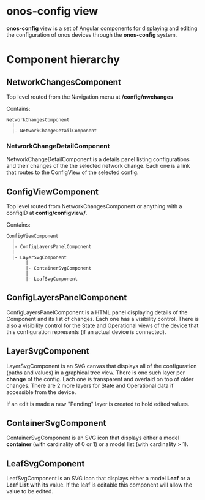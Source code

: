<!--
SPDX-FileCopyrightText: 2020-present Open Networking Foundation <info@opennetworking.org>

SPDX-License-Identifier: Apache-2.0
-->

# onos-config view

**onos-config** view is a set of Angular components for displaying and editing
the configuration of onos devices through the **onos-config** system.

# Component hierarchy

## NetworkChangesComponent
Top level routed from the Navigation menu at **/config/nwchanges**

Contains:
```
NetworkChangesComponent
  |
  |- NetworkChangeDetailComponent
```

### NetworkChangeDetailComponent
NetworkChangeDetailComponent is a details panel listing configurations and
their changes of the the selected network change. Each one is a link that
routes to the ConfigView of the selected config.

## ConfigViewComponent
Top level routed from NetworkChangesComponent or anything with a configID at
**config/configview/<configid>**.

Contains:
```
ConfigViewComponent 
  |
  |- ConfigLayersPanelComponent
  |
  |- LayerSvgComponent
       |
       |- ContainerSvgComponent
       |
       |- LeafSvgComponent 
```

## ConfigLayersPanelComponent
ConfigLayersPanelComponent is a HTML panel displaying details of the Component
and its list of changes. Each one has a visibility control. There is also a
visibility control for the State and Operational views of the device that this
configuration represents (if an actual device is connected). 

## LayerSvgComponent
LayerSvgComponent is an SVG canvas that displays all of the configuration (paths
and values) in a graphical tree view. There is one such layer per **change** of
the config. Each one is transparent and overlaid on top of older changes. There
are 2 more layers for State and Operational data if accessible from the device.

If an edit is made a new "Pending" layer is created to hold edited values. 

## ContainerSvgComponent
ContainerSvgComponent is an SVG icon that displays either a model **container**
(with cardinality of 0 or 1) or a model list (with cardinality > 1).

## LeafSvgComponent
LeafSvgComponent is an SVG icon that displays either a model **Leaf** or a
**Leaf List** with its value. If the leaf is editable this component will allow
the value to be edited.
